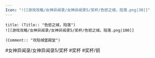 ```yaml
---
Icon: "![[游戏攻略/女神异闻录/女神异闻录5/奖杯/色慾之城，陷落.png|30]]"
---
```

```ad-common-bronze-trophy
title: (Title:: "色慾之城，陷落")
![[游戏攻略/女神异闻录/女神异闻录5/奖杯/色慾之城，陷落.png|100]]

(Comment:: "攻陷城堡殿堂")
```

#女神异闻录/女神异闻录5/奖杯 #奖杯 #奖杯/铜
